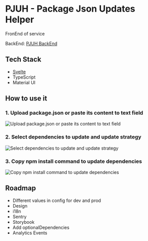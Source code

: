 # PJUH - Package Json Updates Helper

FronEnd of service

BackEnd: [PJUH BackEnd](https://github.com/mishantrop/pjuh-backend)

## Tech Stack

- [Svelte](https://github.com/sveltejs/svelte)
- TypeScript
- Material UI

## How to use it

### 1. Upload package.json or paste its content to text field
![Upload package.json or paste its content to text field](https://raw.githubusercontent.com/mishantrop/yet-another-package-json-dependencies-updates-checker-frontend/main/docs/1.jpg)

### 2. Select dependencies to update and update strategy
![Select dependencies to update and update strategy](https://raw.githubusercontent.com/mishantrop/yet-another-package-json-dependencies-updates-checker-frontend/main/docs/2.jpg)

### 3. Copy npm install command to update dependencies
![Copy npm install command to update dependencies](https://raw.githubusercontent.com/mishantrop/yet-another-package-json-dependencies-updates-checker-frontend/main/docs/3.jpg)

## Roadmap
* Different values in config for dev and prod
* Design
* i18n
* Sentry
* Storybook
* Add optionalDependencies
* Analytics Events
